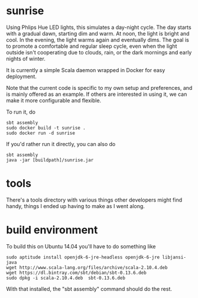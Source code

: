 sunrise
=======

Using Phlips Hue LED lights, this simulates a day-night cycle. The
day starts with a gradual dawn, starting dim and warm. At noon, the
light is bright and cool. In the evening, the light warms again and
eventually dims. The goal is to promote a comfortable and regular
sleep cycle, even when the light outside isn't cooperating due to
clouds, rain, or the dark mornings and early nights of winter.

It is currently a simple Scala daemon wrapped in Docker for easy
deployment.

Note that the current code is specific to my own setup and preferences,
and is mainly offered as an example. If others are interested in using
it, we can make it more configurable and flexible.

To run it, do

    sbt assembly
    sudo docker build -t sunrise .
    sudo docker run -d sunrise

If you'd rather run it directly, you can also do

    sbt assembly
    java -jar [buildpath]/sunrise.jar
    


tools
=====

There's a tools directory with various things other developers might
find handy, things I ended up having to make as I went along.


build environment
=================

To build this on Ubuntu 14.04 you'll have to do something like

    sudo aptitude install openjdk-6-jre-headless openjdk-6-jre libjansi-java
    wget http://www.scala-lang.org/files/archive/scala-2.10.4.deb
    wget https://dl.bintray.com/sbt/debian/sbt-0.13.6.deb
    sudo dpkg -i scala-2.10.4.deb  sbt-0.13.6.deb
    
With that installed, the "sbt assembly" command should do the rest.
